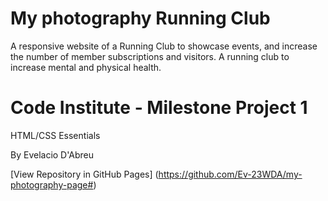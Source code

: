 # My photography Running Club
A responsive website of a Running Club to showcase events, and increase the number of member subscriptions and visitors. A running club to increase mental and physical health. 


# Code Institute - Milestone Project 1

HTML/CSS Essentials

By Evelacio D'Abreu

[View Repository in GitHub Pages] (https://github.com/Ev-23WDA/my-photography-page#)
